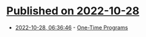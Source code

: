 # [Published on 2022-10-28](index.md)

* [2022-10-28, 06:36:46](https://lobste.rs/s/bzncor/one_time_programs) - [One-Time Programs](https://blog.cryptographyengineering.com/2022/10/27/one-time-programs/)
